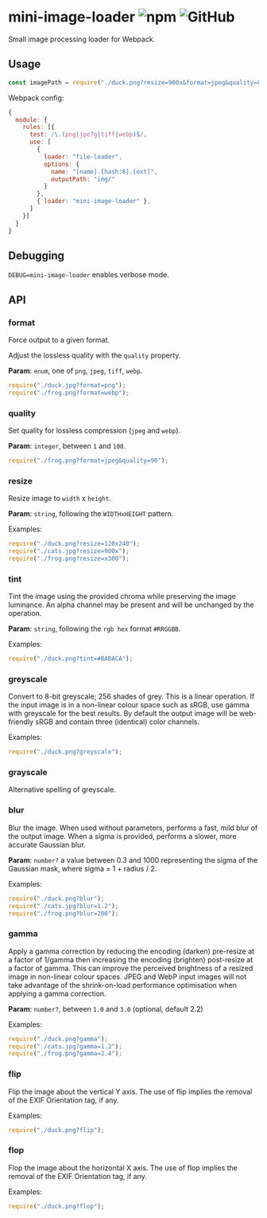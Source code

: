 # mini-image-loader ![npm](https://img.shields.io/npm/v/mini-image-loader.svg?style=flat-square) ![GitHub](https://img.shields.io/github/license/mashape/apistatus.svg?longCache=true&style=flat-square)

Small image processing loader for Webpack.

## Usage

```javascript
const imagePath = require("./duck.png?resize=900x&format=jpeg&quality=80");
```

Webpack config:

```javascript
{
  module: {
    rules: [{
      test: /\.(png|jpe?g|tiff|webp)$/,
      use: [
        {
          loader: "file-loader",
          options: {
            name: "[name].[hash:8].[ext]",
            outputPath: "img/"
          }
        },
        { loader: "mini-image-loader" },
      ]
    }]
  }
}
```

## Debugging

`DEBUG=mini-image-loader` enables verbose mode.

## API

### format

Force output to a given format.

Adjust the lossless quality with the `quality` property.

**Param**: `enum`, one of `png`, `jpeg`, `tiff`, `webp`.

```javascript
require("./duck.jpg?format=png");
require("./frog.png?format=webp");
```

### quality

Set quality for lossless compression (`jpeg` and `webp`).

**Param**: `integer`, between `1` and `100`.

```javascript
require("./frog.png?format=jpeg&quality=90");
```

### resize

Resize image to `width` x `height`.

**Param**: `string`, following the `WIDTHxHEIGHT` pattern.

Examples:

```javascript
require("./duck.png?resize=120x240");
require("./cats.jpg?resize=900x");
require("./frog.png?resize=x300");
```

### tint

Tint the image using the provided chroma while preserving the image luminance. An alpha channel may be present and will be unchanged by the operation.

**Param**: `string`, following the `rgb hex` format `#RRGGBB`.

Examples:

```javascript
require("./duck.png?tint=#BABACA");
```

### greyscale

Convert to 8-bit greyscale; 256 shades of grey. This is a linear operation. If the input image is in a non-linear colour space such as sRGB, use gamma with greyscale for the best results. By default the output image will be web-friendly sRGB and contain three (identical) color channels.

Examples:

```javascript
require("./duck.png?greyscale");
```

### grayscale

Alternative spelling of greyscale.

### blur

Blur the image.
When used without parameters, performs a fast, mild blur of the output image.
When a sigma is provided, performs a slower, more accurate Gaussian blur.

**Param**: `number?` a value between 0.3 and 1000 representing the sigma of the Gaussian mask, where sigma = 1 + radius / 2.

Examples:

```javascript
require("./duck.png?blur");
require("./cats.jpg?blur=1.2");
require("./frog.png?blur=200");
```

### gamma

Apply a gamma correction by reducing the encoding (darken) pre-resize at a factor of 1/gamma then increasing the encoding (brighten) post-resize at a factor of gamma. This can improve the perceived brightness of a resized image in non-linear colour spaces. JPEG and WebP input images will not take advantage of the shrink-on-load performance optimisation when applying a gamma correction.

**Param**: `number?`, between `1.0` and `3.0` (optional, default 2.2)

Examples:

```javascript
require("./duck.png?gamma");
require("./cats.jpg?gamma=1.2");
require("./frog.png?gamma=2.4");
```

### flip

Flip the image about the vertical Y axis.
The use of flip implies the removal of the EXIF Orientation tag, if any.

Examples:

```javascript
require("./duck.png?flip");
```

### flop

Flop the image about the horizontal X axis.
The use of flop implies the removal of the EXIF Orientation tag, if any.

Examples:

```javascript
require("./duck.png?flop");
```
